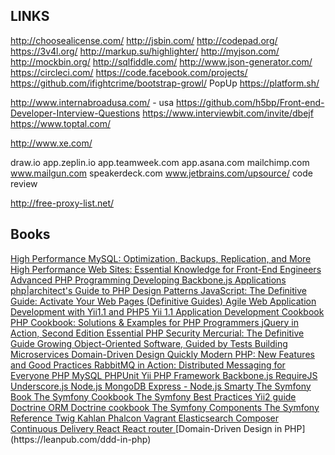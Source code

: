 LINKS
-

http://choosealicense.com/
http://jsbin.com/
http://codepad.org/
https://3v4l.org/
http://markup.su/highlighter/
http://myjson.com/         http://mockbin.org/
http://sqlfiddle.com/
http://www.json-generator.com/
https://circleci.com/
https://code.facebook.com/projects/
https://github.com/ifightcrime/bootstrap-growl/ PopUp
https://platform.sh/

http://www.internabroadusa.com/ - usa
https://github.com/h5bp/Front-end-Developer-Interview-Questions
https://www.interviewbit.com/invite/dbejf
https://www.toptal.com/

http://www.xe.com/

draw.io
app.zeplin.io
app.teamweek.com
app.asana.com
mailchimp.com
www.mailgun.com
speakerdeck.com
www.jetbrains.com/upsource/ code review

http://free-proxy-list.net/

## Books

<a href="http://www.amazon.com/High-Performance-MySQL-Optimization-Replication/dp/0596101716%3FSubscriptionId%3DAKIAIIBINOD46VC3JCLQ%26tag%3Dstackoverfl08-20%26linkCode%3Dxm2%26camp%3D2025%26creative%3D165953%26creativeASIN%3D0596101716">
    High Performance MySQL: Optimization, Backups, Replication, and More
</a>
<a href="http://www.amazon.com/High-Performance-Web-Sites-Essential/dp/0596529309%3FSubscriptionId%3DAKIAIIBINOD46VC3JCLQ%26tag%3Dstackoverfl08-20%26linkCode%3Dxm2%26camp%3D2025%26creative%3D165953%26creativeASIN%3D0596529309">
    High Performance Web Sites: Essential Knowledge for Front-End Engineers
</a>
<a href="http://www.amazon.com/Advanced-PHP-Programming-George-Schlossnagle/dp/0672325616%3FSubscriptionId%3DAKIAIIBINOD46VC3JCLQ%26tag%3Dstackoverfl08-20%26linkCode%3Dxm2%26camp%3D2025%26creative%3D165953%26creativeASIN%3D0672325616">
    Advanced PHP Programming
</a>
<a href="http://www.amazon.com/Developing-Backbone-js-Applications-Addy-Osmani/dp/1449328253%3FSubscriptionId%3DAKIAIIBINOD46VC3JCLQ%26tag%3Dstackoverfl08-20%26linkCode%3Dxm2%26camp%3D2025%26creative%3D165953%26creativeASIN%3D1449328253">
    Developing Backbone.js Applications
</a>
<a href="http://www.amazon.com/php-architects-Guide-Design-Patterns/dp/0973589825%3FSubscriptionId%3DAKIAIIBINOD46VC3JCLQ%26tag%3Dstackoverfl08-20%26linkCode%3Dxm2%26camp%3D2025%26creative%3D165953%26creativeASIN%3D0973589825">
    php|architect's Guide to PHP Design Patterns
</a>
<a href="http://www.amazon.com/JavaScript-Definitive-Guide-Activate-Guides/dp/0596805527%3FSubscriptionId%3DAKIAIIBINOD46VC3JCLQ%26tag%3Dstackoverfl08-20%26linkCode%3Dxm2%26camp%3D2025%26creative%3D165953%26creativeASIN%3D0596805527">
    JavaScript: The Definitive Guide: Activate Your Web Pages (Definitive Guides)
</a>
<a href="http://www.amazon.com/Agile-Application-Development-Yii1-1-PHP5/dp/1847199585%3FSubscriptionId%3DAKIAIIBINOD46VC3JCLQ%26tag%3Dstackoverfl08-20%26linkCode%3Dxm2%26camp%3D2025%26creative%3D165953%26creativeASIN%3D1847199585">
    Agile Web Application Development with Yii1.1 and PHP5
</a>
<a href="http://www.amazon.com/Yii-1-1-Application-Development-Cookbook/dp/1849515484%3FSubscriptionId%3DAKIAIIBINOD46VC3JCLQ%26tag%3Dstackoverfl08-20%26linkCode%3Dxm2%26camp%3D2025%26creative%3D165953%26creativeASIN%3D1849515484">
    Yii 1.1 Application Development Cookbook
</a>
<a href="http://www.amazon.com/PHP-Cookbook-Solutions-Examples-Programmers/dp/144936375X%3FSubscriptionId%3DAKIAIIBINOD46VC3JCLQ%26tag%3Dstackoverfl08-20%26linkCode%3Dxm2%26camp%3D2025%26creative%3D165953%26creativeASIN%3D144936375X">
    PHP Cookbook: Solutions &amp; Examples for PHP Programmers
</a>
<a href="http://www.amazon.com/jQuery-Action-Second-Edition-Bibeault/dp/1935182323%3FSubscriptionId%3DAKIAIIBINOD46VC3JCLQ%26tag%3Dstackoverfl08-20%26linkCode%3Dxm2%26camp%3D2025%26creative%3D165953%26creativeASIN%3D1935182323">
    jQuery in Action, Second Edition
</a>
<a href="http://www.amazon.com/Essential-PHP-Security-Chris-Shiflett/dp/059600656X">
    Essential PHP Security
</a>
<a href="http://www.amazon.com/Mercurial-Definitive-Guide-Bryan-OSullivan/dp/0596800673">
    Mercurial: The Definitive Guide
</a>
<a href="http://www.amazon.com/Growing-Object-Oriented-Software-Guided-Freeman/dp/B00DEKRP7E">
    Growing Object-Oriented Software, Guided by Tests
</a>
<a href="http://www.amazon.com/Building-Microservices-Sam-Newman/dp/1491950358">
    Building Microservices
</a>
<a href="http://www.amazon.com/Domain-Driven-Design-Quickly-Abel-Avram/dp/1411609255">
    Domain-Driven Design Quickly
</a>
<a href="http://www.amazon.com/Modern-PHP-Features-Good-Practices/dp/1491905018">
    Modern PHP: New Features and Good Practices
</a>
<a href="http://www.amazon.com/RabbitMQ-Action-Distributed-Messaging-Everyone/dp/1935182978">
    RabbitMQ in Action: Distributed Messaging for Everyone
</a>
<a href="http://php.net/index.php">
    PHP
</a>
<a href="http://www.mysql.com/">
    MySQL
</a>
<a href="https://phpunit.de/manual/current/en/index.html">
    PHPUnit
</a>
<a href="http://www.yiiframework.com/doc/api/">
    Yii PHP Framework
</a>
<a href="http://backbonejs.org/">
    Backbone.js
</a>
<a href="http://requirejs.org/">
    RequireJS
</a>
<a href="http://underscorejs.org/">
    Underscore.js
</a>
<a href="http://nodejs.org/documentation/">
    Node.js
</a>
<a href="http://docs.mongodb.org/manual/">
    MongoDB
</a>
<a href="http://expressjs.com/">
    Express - Node.js
</a>
<a href="http://www.smarty.net/docsv2/en/">
    Smarty
</a>
<a href="http://symfony.com/doc/current/book/index.html">
    The Symfony Book
</a>
<a href="http://symfony.com/doc/current/cookbook/index.html">
    The Symfony Cookbook
</a>
<a href="http://symfony.com/doc/current/best_practices/index.html">
    The Symfony Best Practices
</a>
<a href="http://stuff.cebe.cc/yii2-guide.pdf">
    Yii2 guide
</a>
<a href="http://www.doctrine-project.org/downloads/pdfs/manual-2-0-vi.pdf">
    Doctrine ORM
</a>
<a href="http://www.doctrine-project.org/downloads/pdfs/cookbook-2-0-pdf.pdf">
    Doctrine cookbook
</a>
<a href="http://symfony.com/doc/current/components/index.html">
    The Symfony Components
</a>
<a href="http://symfony.com/doc/current/reference/index.html">
    The Symfony Reference
</a>
<a href="http://twig.sensiolabs.org/documentation">
    Twig
</a>
<a href="http://kahlan.readthedocs.org/en/latest/">
    Kahlan
</a>
<a href="https://media.readthedocs.org/pdf/phalcon-php-framework-documentation/latest/phalcon-php-framework-documentation.pdf">
    Phalcon
</a>
<a href="https://www.vagrantup.com/docs/">
    Vagrant
</a>
<a href="https://www.elastic.co/guide/en/elasticsearch/reference/current/getting-started.html">
    Elasticsearch
</a>
<a href="https://getcomposer.org/">
    Composer
</a>
<a href="https://www.amazon.com/Continuous-Delivery-Deployment-Automation-Addison-Wesley/dp/0321601912">
    Continuous Delivery
</a>
<a href="https://facebook.github.io/react/docs/hello-world.html">
    React
</a>
<a href="https://reacttraining.com/react-router/">
    React router
</a>
[Domain-Driven Design in PHP](https://leanpub.com/ddd-in-php)
